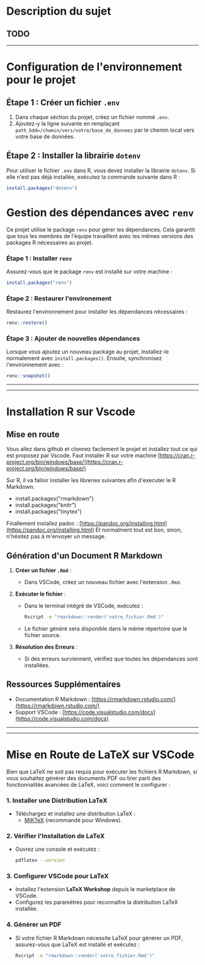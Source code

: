 # Description du sujet
TODO
---
---

# Configuration de l'environnement pour le projet

## Étape 1 : Créer un fichier `.env`
1. Dans chaque séction du projet, créez un fichier nommé `.env`.
2. Ajoutez-y la ligne suivante en remplaçant `path_bdd=/chemin/vers/votre/base_de_donnees` par le chemin local vers votre base de données.

## Étape 2 : Installer la librairie `dotenv`
Pour utiliser le fichier `.env` dans R, vous devez installer la librairie `dotenv`. Si elle n'est pas déjà installée, exécutez la commande suivante dans R :
```R
install.packages("dotenv")
```
# Gestion des dépendances avec `renv`

Ce projet utilise le package `renv` pour gérer les dépendances. Cela garantit que tous les membres de l'équipe travaillent avec les mêmes versions des packages R nécessaires au projet.

### Étape 1 : Installer `renv`
Assurez-vous que le package `renv` est installé sur votre machine :
```R
install.packages("renv")
```
### Étape 2 : Restaurer l'environement
Restaurez l'environnement pour installer les dépendances nécessaires :
```R
renv::restore()
```
### Étape 3 : Ajouter de nouvelles dépendances

Lorsque vous ajoutez un nouveau package au projet, installez-le normalement avec `install.packages()`. Ensuite, synchronisez l'environnement avec :
```R
renv::snapshot()
```

--- 
---

# Installation R sur Vscode
## Mise en route
Vous allez dans github et clonnez facilement le projet et installez tout ce qui est proposez par Vscode. 
Faut installer R sur votre machine [https://cran.r-project.org/bin/windows/base/](https://cran.r-project.org/bin/windows/base/)

Sur R, il va falloir installer les libreries suivantes afin d'executer le R Markdown.
  - install.packages("rmarkdown")
  - install.packages("knitr")
  - install.packages("tinytex")


Finallement installez padoc : [https://pandoc.org/installing.html](https://pandoc.org/installing.html)
Et normalment tout est bon, sinon, n'hésitez pas à m'envoyer un message.

## Génération d'un Document R Markdown

1. **Créer un fichier `.Rmd`** :
   - Dans VSCode, créez un nouveau fichier avec l'extension `.Rmd`.

2. **Exécuter le fichier** :
   - Dans le terminal intégré de VSCode, exécutez :
     ```bash
     Rscript -e "rmarkdown::render('votre_fichier.Rmd')"
     ```
   - Le fichier généré sera disponible dans le même répertoire que le fichier source.

3. **Résolution des Erreurs** :
   - Si des erreurs surviennent, vérifiez que toutes les dépendances sont installées.

## Ressources Supplémentaires
- Documentation R Markdown : [https://rmarkdown.rstudio.com/](https://rmarkdown.rstudio.com/)
- Support VSCode : [https://code.visualstudio.com/docs](https://code.visualstudio.com/docs)

---
---

# Mise en Route de LaTeX sur VSCode

Bien que LaTeX ne soit pas requis pour exécuter les fichiers R Markdown, si vous souhaitez générer des documents PDF ou tirer parti des fonctionnalités avancées de LaTeX, voici comment le configurer :

### 1. Installer une Distribution LaTeX
- Téléchargez et installez une distribution LaTeX :
  - [MiKTeX](https://miktex.org/) (recommandé pour Windows).

### 2. Vérifier l'Installation de LaTeX
- Ouvrez une console et exécutez :
  ```bash
  pdflatex --version
  ```

### 3. Configurer VSCode pour LaTeX
- Installez l'extension **LaTeX Workshop** depuis le marketplace de VSCode.
- Configurez les paramètres pour reconnaître la distribution LaTeX installée.

### 4. Générer un PDF
- Si votre fichier R Markdown nécessite LaTeX pour générer un PDF, assurez-vous que LaTeX est installé et exécutez :
  ```bash
  Rscript -e "rmarkdown::render('votre_fichier.Rmd')"
  ```
